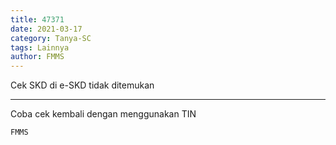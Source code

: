 ```yaml
---
title: 47371
date: 2021-03-17
category: Tanya-SC
tags: Lainnya
author: FMMS
---
```


Cek SKD di e-SKD tidak ditemukan

---

Coba cek kembali dengan menggunakan TIN

`FMMS`

